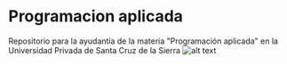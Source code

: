 # Programacion aplicada
Repositorio para la ayudantía de la materia "Programación aplicada" en la Universidad Privada de Santa Cruz de la Sierra
![alt text](https://www.grupolarabida.org/wp-content/uploads/2020/10/Bolivia_UniversidadPrivadadeSantaCruzdelaSierra_UPSA_12_.jpg)
